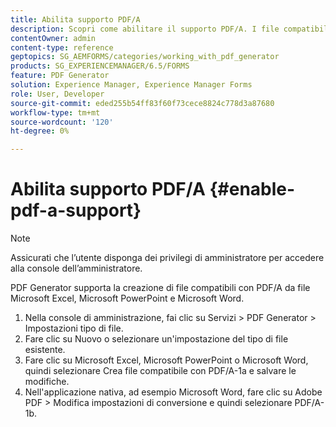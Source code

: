 ```yaml
---
title: Abilita supporto PDF/A
description: Scopri come abilitare il supporto PDF/A. I file compatibili con PDF/A possono essere creati da file Microsoft Excel, Microsoft PowerPoint e Microsoft Word.
contentOwner: admin
content-type: reference
geptopics: SG_AEMFORMS/categories/working_with_pdf_generator
products: SG_EXPERIENCEMANAGER/6.5/FORMS
feature: PDF Generator
solution: Experience Manager, Experience Manager Forms
role: User, Developer
source-git-commit: eded255b54ff83f60f73cece8824c778d3a87680
workflow-type: tm+mt
source-wordcount: '120'
ht-degree: 0%

---
```


# Abilita supporto PDF/A {#enable-pdf-a-support}

>[!NOTE]
> 
> Assicurati che l’utente disponga dei privilegi di amministratore per accedere alla console dell’amministratore.

PDF Generator supporta la creazione di file compatibili con PDF/A da file Microsoft Excel, Microsoft PowerPoint e Microsoft Word.

1. Nella console di amministrazione, fai clic su Servizi > PDF Generator > Impostazioni tipo di file.
1. Fare clic su Nuovo o selezionare un&#39;impostazione del tipo di file esistente.
1. Fare clic su Microsoft Excel, Microsoft PowerPoint o Microsoft Word, quindi selezionare Crea file compatibile con PDF/A-1a e salvare le modifiche.
1. Nell&#39;applicazione nativa, ad esempio Microsoft Word, fare clic su Adobe PDF > Modifica impostazioni di conversione e quindi selezionare PDF/A-1b.
